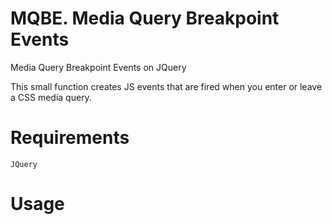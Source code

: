 # MQBE. Media Query Breakpoint Events

Media Query Breakpoint Events on JQuery

This small function creates JS events that are fired when you enter or leave a CSS media query.

# Requirements

`JQuery`

# Usage


